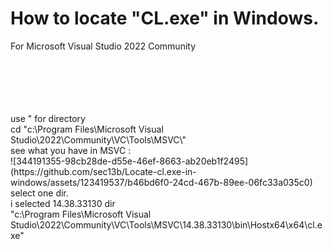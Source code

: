 # How to locate  "CL.exe" in Windows.<br>

For Microsoft Visual Studio 2022 Community<br>
<br><br><br><br>

<br>
use " for directory <br>
cd "c:\Program Files\Microsoft Visual Studio\2022\Community\VC\Tools\MSVC\"<br>
see what you have in MSVC :<br>
![344191355-98cb28de-d55e-46ef-8663-ab20eb1f2495](https://github.com/sec13b/Locate-cl.exe-in-windows/assets/123419537/b46bd6f0-24cd-467b-89ee-06fc33a035c0)
<br>
select one dir.<br>
i selected 14.38.33130 dir<br>
"c:\Program Files\Microsoft Visual Studio\2022\Community\VC\Tools\MSVC\14.38.33130\bin\Hostx64\x64\cl.exe" 

<br>

